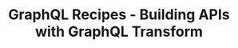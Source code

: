 ---
title: GraphQL Recipes - Building APIs with GraphQL Transform
description: "Reusable annotated GraphQL schemas that can be used to deploy popular types of applications."
banner: './banner.jpg'
authorIds:
  - nader-dabit
href: https://dev.to/open-graphql/graphql-recipes-building-apis-with-graphql-transform-3jp0
platforms:
categories:
  - API (GraphQL)
---